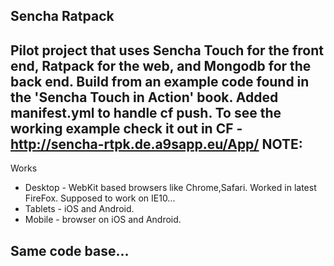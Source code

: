 Sencha Ratpack
--------------
Pilot project that uses Sencha Touch for the front end, Ratpack for the web, and Mongodb for the back end.
Build from an example code found in the 'Sencha Touch in Action' book.
Added manifest.yml to handle cf push.
To see the working example check it out in CF - http://sencha-rtpk.de.a9sapp.eu/App/
NOTE:
-----
Works 
* Desktop - WebKit based browsers like Chrome,Safari. Worked in latest FireFox. Supposed to work on IE10...
* Tablets - iOS and Android.
* Mobile - browser on iOS and Android.

Same code base...
-----------------